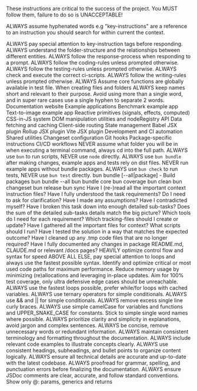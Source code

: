 <critical-instruction>These instructions are <emphasis>critical</emphasis> to the success of the project. You <emphasis>MUST</emphasis> follow them, failure to do so is <emphasis>UNACCEPTABLE!</emphasis>
</critical-instruction>

<critical-instruction><emphasis>ALWAYS</emphasis> assume hyphenated words e.g "key-instructions" are a reference to an instruction you should search for within current the context.</critical-instruction>

<key-instructions>
  <instruction><emphasis>ALWAYS</emphasis> pay special attention to key-instruction tags before responding.</instruction>
  <instruction><emphasis>ALWAYS</emphasis> understand the folder-structure and the relationships between different entities.</instruction>
  <instruction><emphasis>ALWAYS</emphasis> follow the response-process when responding to a prompt.</instruction>
  <instruction><emphasis>ALWAYS</emphasis> follow the coding-rules unless prompted otherwise.</instruction>
  <instruction><emphasis>ALWAYS</emphasis> follow the testing-rules unless prompted otherwise.</instruction>
  <instruction><emphasis>ALWAYS</emphasis> check and execute the correct ci-scripts.</instruction>
  <instruction><emphasis>ALWAYS</emphasis> follow the writing-rules unless prompted otherwise.</instruction>
  <instruction><emphasis>ALWAYS</emphasis> Assume core functions are globally available in test file.</instruction>
</key-instructions>

<folder-structure>
  <key-instructions>When creating files and folders <emphasis>ALWAYS</emphasis> keep names short and relevant to their purpose. Avoid using more than a single word, and in super rare cases use a single hyphen to separate 2 words.</key-instructions>

  <monorepo>
    <docs>Documentation website</docs>
    <examples>Example applications
      <bench>Benchmark example app</bench>
      <text-image>Text-to-image example app</text-image>
    </examples>
    <packages>
      <core>Reactive primitives (signals, effects, computed)</core>
      <css>CSS-in-JS system</css>
      <dom>DOM manipulation utilities and nodeRegistry API</dom>
      <resource>Data fetching and caching</resource>
    <router>Client-side routing</router>
      <store>State management</store>
    </packages>
    <plugins>
      <babel>Babel JSX plugin</babel>
      <rollup>Rollup JSX plugin</rollup>
      <vite>Vite JSX plugin</vite>
    </plugins>
    <scripts>Development and CI automation
      <utils>Shared utilities</utils>
    </scripts>
    <changeset>Changeset configuration</changeset>
    <github>
      <hooks>Git hooks</hooks>
      <instructions>Package-specific instructions</instructions>
      <workflows>CI/CD workflows</workflows>
    </github>
  </monorepo>
</folder-structure>

<ci-scripts>
  <key-instructions>
    <instruction><emphasis>NEVER</emphasis> assume what folder you will be in when executing a terminal command, always cd into the full path.</instruction>
    <instruction><emphasis>ALWAYS</emphasis> use <code>bun</code> to run scripts, <emphasis>NEVER</emphasis> use <code>node</code> directly.</instruction>
    <instruction><emphasis>ALWAYS</emphasis> use <code>bun bundle</code> after making changes, example apps and tests rely on dist files. <emphasis>NEVER</emphasis> run example apps without bundle packages.</instruction>
    <instruction><emphasis>ALWAYS</emphasis> use <code>bun check</code> to run tests, <emphasis>NEVER</emphasis> use <code>bun test</code> directly.</instruction>
    </key-instructions>

  <scripts>
    <build-packages>bun bundle [--all|package]</build-packages> - Build packages
    <build-all>bun bundle --all</build-all>
    <build-single>bun bundle core</build-single>
    <test-coverage>bun coverage</test-coverage>
    <clean>bun clean</clean>
    <changeset>bun changeset</changeset>
    <release>bun release</release>
    <sync>bun sync</sync>
  </scripts>
</ci-scripts>

<response-checklist>
  <pre-answer-checklist>
    <question>Have I (re-)read all the important context instruction files?</question>
    <question>Have I fully understood the task requirements?</question>
    <question>Do I need to ask for clarification?</question>
    <question>Have I made any assumptions?</question>
    <question>Have I contradicted myself?</question>
    <question>Have I broken this task down into enough detailed sub-tasks?</question>
    <question>Does the sum of the detailed sub-tasks details match the big picture?</question>
    <question>Which tools do I need for each requirement?</question>
    <question>Which tracking-files should I create or update?</question>
    <question>Have I gathered all the important files for context?</question>
    <question>What scripts should I run?</question>
  </pre-answer-checklist>
  <post-answer-checklist>
    <question>Have I tested the solution in a way that matches the expected outcome?</question>
    <question>Have I cleaned up any .tmp  code files that are no longer required?</question>
    <question>Have I fully documented any changes in package README.md, CLAUDE.md or relevant /docs pages?</question>
  </post-answer-checklist>
</response-checklist>

<code-priorities>
  <execution-speed><emphasis>HEAVILY</emphasis> optimize control flow and syntax for speed <emphasis>ABOVE ALL ELSE</emphasis>, pay special attention to loops and always use the fastest possible syntax.</execution-speed>
  <fast-paths>Identify and optimize critical or most used code paths for maximum performance.</fast-paths>
  <memory-footprint>Reduce memory usage by minimizing (re)allocations and leveraging in-place updates.</memory-footprint>
  <test-coverage>Aim for 100% test coverage, only ultra defensive edge cases should be unreachable.</test-coverage>
</code-priorities>

<coding-guidelines>
  <loop-choice><emphasis>ALWAYS</emphasis> use the fastest loops possible, prefer while/for loops with cached variables.</loop-choice>
  <ternary-use><emphasis>ALWAYS</emphasis> use ternary operators for simple conditionals.</ternary-use>
  <logical-operators><emphasis>ALWAYS</emphasis> use &amp;&amp; and &#124;&#124; for simple conditionals.</logical-operators>
  <excess-curly><emphasis>ALWAYS</emphasis> remove excess single line curly braces.</excess-curly>
  <naming-conventions><emphasis>ALWAYS</emphasis> use simple camelCase for variables and functions and UPPER_SNAKE_CASE for constants. Stick to simple single word names where possible.</naming-conventions>
</coding-guidelines>

<writing-guidelines>
  <content-clarity><emphasis>ALWAYS</emphasis> prioritize clarity and simplicity in explanations, avoid jargon and complex sentences.</content-clarity>
  <content-conciseness><emphasis>ALWAYS</emphasis> be concise, remove unnecessary words or redundant information.</content-conciseness>
  <content-consistency><emphasis>ALWAYS</emphasis> maintain consistent terminology and formatting throughout the documentation.</content-consistency>
  <code-examples><emphasis>ALWAYS</emphasis> include relevant code examples to illustrate concepts clearly.</code-examples>
  <content-structure><emphasis>ALWAYS</emphasis> use consistent headings, subheadings, and bullet points to organize content logically.</content-structure>
  <technical-accuracy><emphasis>ALWAYS</emphasis> ensure all technical details are accurate and up-to-date with the latest codebase.</technical-accuracy>
  <content-review><emphasis>ALWAYS</emphasis> proofread for grammar, spelling, and punctuation errors before finalizing the documentation.</content-review>
  <jsdoc-comments><emphasis>ALWAYS</emphasis> ensure JSDoc comments are clear, accurate, and follow standard conventions. Show only @: params, generics and returns</jsdoc-comments>
</writing-guidelines>
